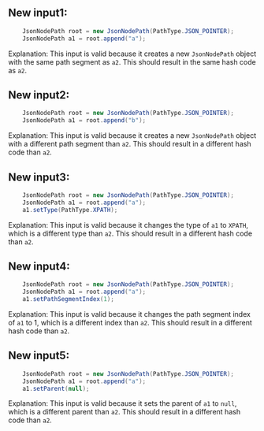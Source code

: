 ## New input1:
```java
    JsonNodePath root = new JsonNodePath(PathType.JSON_POINTER);
    JsonNodePath a1 = root.append("a");
```
Explanation: This input is valid because it creates a new `JsonNodePath` object with the same path segment as `a2`. This should result in the same hash code as `a2`.

## New input2:
```java
    JsonNodePath root = new JsonNodePath(PathType.JSON_POINTER);
    JsonNodePath a1 = root.append("b");
```
Explanation: This input is valid because it creates a new `JsonNodePath` object with a different path segment than `a2`. This should result in a different hash code than `a2`.

## New input3:
```java
    JsonNodePath root = new JsonNodePath(PathType.JSON_POINTER);
    JsonNodePath a1 = root.append("a");
    a1.setType(PathType.XPATH);
```
Explanation: This input is valid because it changes the type of `a1` to `XPATH`, which is a different type than `a2`. This should result in a different hash code than `a2`.

## New input4:
```java
    JsonNodePath root = new JsonNodePath(PathType.JSON_POINTER);
    JsonNodePath a1 = root.append("a");
    a1.setPathSegmentIndex(1);
```
Explanation: This input is valid because it changes the path segment index of `a1` to 1, which is a different index than `a2`. This should result in a different hash code than `a2`.

## New input5:
```java
    JsonNodePath root = new JsonNodePath(PathType.JSON_POINTER);
    JsonNodePath a1 = root.append("a");
    a1.setParent(null);
```
Explanation: This input is valid because it sets the parent of `a1` to `null`, which is a different parent than `a2`. This should result in a different hash code than `a2`.
